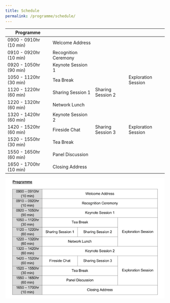 ```yaml
---
title: Schedule
permalink: /programme/schedule/
---
```

| Programme              |                      |                   |                     |
|------------------------|----------------------|-------------------|---------------------|
| 0900 - 0910hr (10 min) |    Welcome Address   |                   |                     |
| 0910 - 0920hr (10 min) | Recognition Ceremony |                   |                     |
| 0920 - 1050hr (90 min) |   Keynote Session 1  |                   |                     |
| 1050 - 1120hr (30 min) |       Tea Break      |                   | Exploration Session |
| 1120 - 1220hr (60 min) |   Sharing Session 1  | Sharing Session 2 |                     |
| 1220 - 1320hr (60 min) |     Network Lunch    |                   |                     |
| 1320 - 1420hr (60 min) |   Keynote Session 2  |                   |                     |
| 1420 - 1520hr (60 min) | Fireside Chat        | Sharing Session 3 | Exploration Session |
| 1520 - 1550hr (30 min) | Tea Break            |                   |                     |
| 1550 - 1650hr (60 min) | Panel Discussion     |                   |                     |
| 1650 - 1700hr (10 min) | Closing Address      |                   |                     |

![Scedule image](/images/Programme.png)
